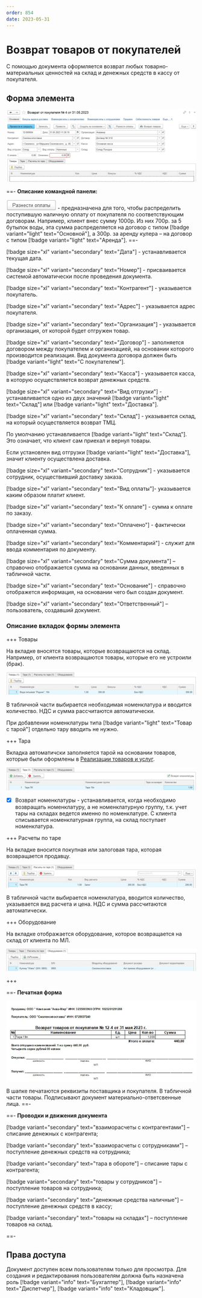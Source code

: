 ```yaml
---
order: 854
date: 2023-05-31
---
```

# Возврат товаров от покупателей

С помощью документа оформляется возврат любых товарно-материальных ценностей на склад и денежных средств в кассу от покупателя.

## Форма элемента

![](/images/Возврат_от_покупателя.jpg)

==- **Описание командной панели:**

![](/images/Разнести_оплаты.jpg) - предназначена для того, чтобы распределить поступившую наличную оплату от покупателя по соответствующим договорам. Например, клиент внес сумму 1000р. Из них 700р. за 5 бутылок воды, эта сумма распределяется на договор с типом [!badge variant="light" text="Основной"], а 300р. за аренду кулера – на договор с типом [!badge variant="light" text="Аренда"].
==-

[!badge size="xl" variant="secondary" text="Дата"] - устанавливается текущая дата.

[!badge size="xl" variant="secondary" text="Номер"] - присваивается системой автоматически после проведения документа.

[!badge size="xl" variant="secondary" text="Контрагент"] - указывается покупатель.

[!badge size="xl" variant="secondary" text="Адрес"] - указывается адрес покупателя.

[!badge size="xl" variant="secondary" text="Организация"] - указывается организация, от которой будет отгружен товар.

[!badge size="xl" variant="secondary" text="Договор"] - заполняется договором между покупателем и организацией, на основании которого производится реализация. Вид документа договора должен быть [!badge variant="light" text="С покупателем"].

[!badge size="xl" variant="secondary" text="Касса"] - указывается касса, в которую осуществляется возврат денежных средств.

[!badge size="xl" variant="secondary" text="Вид отгрузки"] - устанавливается одно из двух значений [!badge variant="light" text="Склад"] или [!badge variant="light" text="Доставка"]. 

[!badge size="xl" variant="secondary" text="Склад"] - указывается склад, на который осуществляется возврат ТМЦ.

По умолчанию устанавливается [!badge variant="light" text="Склад"]. Это означает, что клиент сам приехал и вернул товары.

Если установлен вид отгрузки [!badge variant="light" text="Доставка"], значит клиенту осуществлена доставка.

[!badge size="xl" variant="secondary" text="Сотрудник"] - указывается сотрудник, осуществивший доставку заказа.

[!badge size="xl" variant="secondary" text="Вид оплаты"]- указывается каким образом платит клиент.

[!badge size="xl" variant="secondary" text="К оплате"] - сумма к оплате по заказу.

[!badge size="xl" variant="secondary" text="Оплачено"] - фактически оплаченная сумма.

[!badge size="xl" variant="secondary" text="Комментарий"] - служит для ввода комментария по документу.

[!badge size="xl" variant="secondary" text="Сумма документа"] – справочно отображается сумма на основании данных, введенных в табличной части.

[!badge size="xl" variant="secondary" text="Основание"] - справочно отображется информация, на основании чего был создан документ.

[!badge size="xl" variant="secondary" text="Ответственный"] – пользователь, создавший документ.

### Описание вкладок формы элемента

+++ Товары

На вкладке вносятся товары, которые возвращаются на склад. Например, от клиента возвращаются товары, которые его не устроили (брак).

![](/images/Вкладка_товары_возврат_от_покупателя.jpg)

В табличной части выбирается необходимая номенклатура и вводится количество. НДС и сумма рассчитаются автоматически.

При добавлении номенклатуры типа [!badge variant="light" text="Товар с тарой"] отдельно тару вводить не нужно.

+++ Тара

Вкладка автоматичски заполняется тарой на основании товаров, которые были оформлены в [Реализации товаров и услуг](/2-описание-справочников-и-документов/2-документы/1-документы-по-работе-с-контрагентами/1-реализация-товаров-и-услуг/).

![](/images/Вкладка_тара_возврат_от_покупателя.jpg)

- [x] Возврат номенклатуры - устанавливается, когда необходимо возвращать номенклатуру, а не номенклатурную группу, т.к. учет тары на складах ведется именно по номенклатуре. С клиента списывается номенклатурная группа, на склад поступает номенклатура.

+++ Расчеты по таре

На вкладке вносится покупная или залоговая тара, которая возвращается продавцу.

![](/images/Вкладка_расчеты_по_таре_возврат_от_покупателя.jpg)

В табличной части выбирается номенклатура, вводится количество, указывается вид расчета и цена. НДС и сумма рассчитаются автоматически.

+++ Оборудование

На вкладке отображается оборудование, которое возвращается на склад от клиента по МЛ.

![](/images/Вкладка_оборудование_возврат_от_покупателя.jpg)

+++

==- **Печатная форма**

![](/images/Печатная_форма_возврат_от_покупателя.jpg)

В шапке печатаются реквизиты поставщика и покупателя. В табличной части товары. Подписывают документ материально-ответсвенные лица.
==-

==- **Проводки и движения документа**

[!badge variant="secondary" text="взаиморасчеты с контрагентами"] – списание денежных с контрагента;

[!badge variant="secondary" text="взаиморасчеты с сотрудниками"] – поступление денежных средств на сотрудника;

[!badge variant="secondary" text="тара в обороте"] – списание тары с контрагента;

[!badge variant="secondary" text="товары у сотрудников"] – поступление товаров на сотрудника;

[!badge variant="secondary" text="денежные средства наличные"] – поступление денежных средств в кассу;

[!badge variant="secondary" text="товары на складах"] – поступление товаров на склад.

==-

## Права доступа

Документ доступен всем пользователям только для просмотра. Для создания и редактирования пользователям должна быть назначена роль [!badge variant="info" text="Бухгалтер"], [!badge variant="info" text="Диспетчер"], [!badge variant="info" text="Кладовщик"].